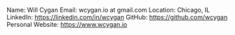 Name: Will Cygan
Email: wcygan.io at gmail.com
Location: Chicago, IL
LinkedIn: https://linkedin.com/in/wcygan
GitHub: https://github.com/wcygan
Personal Website: https://www.wcygan.io